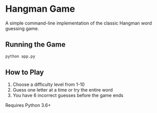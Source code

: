 # Hangman Game

A simple command-line implementation of the classic Hangman word guessing game.

## Running the Game

```bash
python app.py
```

## How to Play

1. Choose a difficulty level from 1-10
2. Guess one letter at a time or try the entire word
3. You have 6 incorrect guesses before the game ends

Requires Python 3.6+